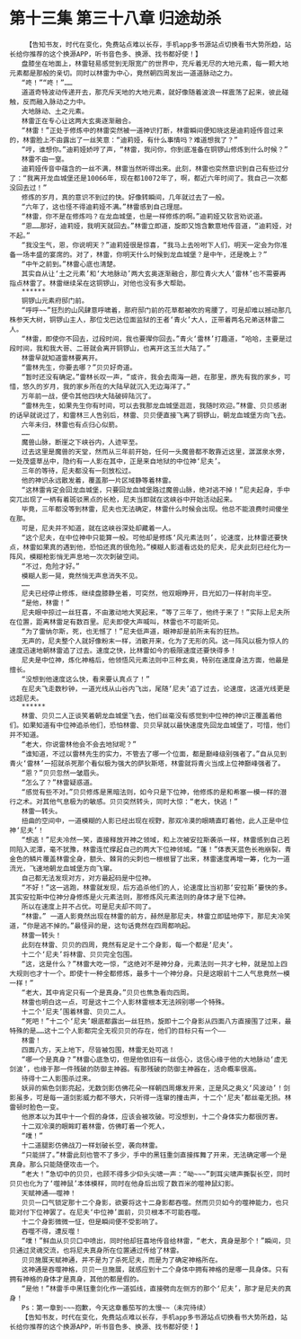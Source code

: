 # 第十三集 第三十八章 归途劫杀
        【告知书友，时代在变化，免费站点难以长存，手机app多书源站点切换看书大势所趋，站长给你推荐的这个换源APP，听书音色多、换源、找书都好使！】
       盘膝坐在地面上，林雷轻易感觉到无限宽广的世界中，充斥着无尽的大地元素，每一颗大地元素都是那般的亲切。同时以林雷为中心，竟然朝四周发出一道道脉动之力。
       “咚！”“咚！”……
       道道奇特波动传递开去，那充斥天地的大地元素，就好像随着波浪一样震荡了起来，彼此碰触，反而融入脉动之力中。
       大地脉动、土之元素。
       林雷正在专心让这两大玄奥逐渐融合。
       “林雷！”正处于修炼中的林雷突然被一道神识打断，林雷瞬间便知晓这是迪莉娅传音过来的，林雷脸上不由露出了一丝笑意：“迪莉娅，有什么事情吗？难道想我了？”
       “哼，谁想你。”迪莉娅娇哼了声，“林雷，我问你，你到底准备在铜锣山修炼到什么时候？”
       林雷不由一窒。
       迪莉娅传音中蕴含的一丝不满，林雷当然听得出来。此刻，林雷也突然意识到自己有些过分了：“我离开龙血城堡还是10066年，现在都10072年了，啊，都近六年时间了。我自己一次都没回去过！”
       修炼的岁月，真的意识不到过的快。好像转瞬间，几年就过去了一般。
       “六年了，这也怪不得迪莉娅不满。”林雷感到自己理屈。
       “林雷，你不是在修炼吗？在龙血城堡，也是一样修炼的啊。”迪莉娅又软言劝说道。
       “恩……那好，迪莉娅，我明天就回去。”林雷立即道，旋即又饱含歉意地传音道，“迪莉娅，对不起。”
       “我没生气，恩，你说明天？”迪莉娅很是惊喜，“我马上去吩咐下人们，明天一定会为你准备一场丰盛的宴席的。对了，林雷，你明天什么时候到龙血城堡？是中午，还是晚上？”
       “中午之前到。”林雷心底也清楚。
       其实自从让‘土之元素’和‘大地脉动’两大玄奥逐渐融合，那位青火大人‘雷林’也不需要再指点林雷了。林雷继续呆在这铜锣山，对他也没有多大帮助。
       ******
       铜锣山元素府邸门前。
       “呼呼~~”狂烈的山风肆意呼啸着，那府邸门前的花草都被吹的弯腰了，可是却难以撼动那几株参天大树，铜锣山主人，那位戈巴达位面监狱的王者‘青火’大人，正带着两名兄弟送林雷二人。
       “林雷，即使你不回去，过段时间，我也要撵你回去。”青火‘雷林’打趣道，“哈哈，主要是过段时间，我和我大哥、二哥就会离开铜锣山，也离开这玉兰大陆了。”
       林雷早就知道雷林要离开。
       “雷林先生，你要去哪？”贝贝好奇道。
       “暂时还没有确定。”雷林长叹一声，“或许，我会去南海一趟，在那里，原先有我的家乡，可惜，悠久的岁月，我的家乡所在的大陆早就沉入无边海洋了。”
       万年前一战，便令其他四块大陆破碎陆沉了。
       “雷林先生，如果先生你有时间，可以去我那龙血城堡逛逛，我随时欢迎。”林雷、贝贝感谢的话早就说过了，和雷林三人告别后，林雷、贝贝便直接飞离了铜锣山，朝龙血城堡方向飞去。
       六年未归，林雷也有点归心似箭。
       ……
       魔兽山脉，断崖之下峡谷内，人迹罕至。
       过去这里是魔兽的天堂，然而从三年前开始，任何一头魔兽都不敢靠近这里，潺潺泉水旁，一处茂盛草丛中，隐约有一人影在其中，正是来自地狱的中位神‘尼夫’。
       三年的等待，尼夫都没有一刻放松过。
       他的神识永远散发着，覆盖那一片区域静等着林雷。
       “这林雷肯定会回龙血城堡，只要回龙血城堡路过魔兽山脉，绝对逃不掉！”尼夫起身，手中突兀出现了一柄有着斑驳黑点的长枪，尼夫当即就在这峡谷中开始活动起来。
       毕竟，三年都没等到林雷，尼夫也无法确定，林雷什么时候会出现。他总不能浪费时间傻坐在那。
       可是，尼夫并不知道，就在这峡谷深处却藏着一人。
       “这个尼夫，在中位神中只能算一般。可他却是修炼‘风元素法则’，论速度，比林雷还要快点，林雷如果真的遇到他，恐怕还真的很危险。”模糊人影遥看远处的尼夫，尼夫此刻已经化为一阵风，模糊枪影悄无声息地一次次刺破空间。
       “不过，危险才好。”
       模糊人影一晃，竟然悄无声息消失不见。
       ……
       尼夫已经停止修炼，继续盘膝静坐着，可突然，他双眼睁开，目光如刀一样射向半空。
       “是他，林雷！”
       尼夫眼中掠过一丝狂喜，不由激动地大笑起来，“等了三年了，他终于来了！”实际上尼夫所在位置，距离林雷足有数百里。尼夫即使大声喊叫，林雷也不可能听见。
       “为了雷纳尔斯，死，也无憾了！”尼夫低声道，眼神却是前所未有的狂热。
       无声的，尼夫整个人就好像粉末一样，消散开来，化为了无形的风。这一阵风以极为惊人的速度迅速地朝林雷追了过去。速度之快，比林雷如今的极限速度还要快得多！
       尼夫是中位神，炼化神格后，他领悟风元素法则中三种玄奥，特别在速度身法方面，他最是擅长。
       “没想到他速度这么快，看来要认真点了！”
       在尼夫飞走数秒钟，一道光线从山谷内飞出，尾随‘尼夫’追了过去，论速度，这道光线更是远超尼夫。
       ******
       林雷、贝贝二人正谈笑着朝龙血城堡飞去，他们丝毫没有感觉到中位神的神识正覆盖着他们。如果知道有中位神追杀他们，恐怕林雷、贝贝早就以最快速度先回龙血城堡了，可惜，他们并不知道。
       “老大，你说雷林他会不会去地狱呢？”
       “谁知道，不过以雷林先生的实力，不管去了哪一个位面，都是巅峰级别强者了。”自从见到青火‘雷林’一招就杀死那个看似极为强大的萨狄斯塔，林雷就将青火当成上位神巅峰强者了。
       “恩？”贝贝忽然一皱眉头。
       “怎么了？”林雷疑惑道。
       “感觉有些不对。”贝贝修炼是黑暗法则，如今只是下位神，他修炼的是和希塞一模一样的潜行之术。对其他气息极为的敏感。贝贝突然转头，同时大惊：“老大，快逃！”
       林雷一转头。
       扭曲的空间中，一道模糊的人影已经出现在视野，那双冷漠的眼睛直盯着他，此人正是中位神‘尼夫’！
       “想逃！”尼夫冷然一笑，直接释放开神之领域，和上次被安拉斯袭杀一样，林雷感到自己若同陷入泥潭，毫不犹豫，林雷连忙撑起自己的两大下位神领域。“蓬！”体表天蓝色长袍崩裂，青金色的鳞片覆盖林雷全身，额头、棘背的尖刺也一根根冒了出来，林雷速度再增一筹，化为一道流光，飞速地朝龙血城堡方向飞窜。
       自己都无法发现对方，对方最起码是中位神。
       “不好！”这一逃跑，林雷就发现，后方追杀他们的人，论速度比当初那‘安拉斯’要快的多。其实安拉斯中位神分身修炼是火元素法则，那修炼风元素法则的身体才是下位神。
       所以在速度上并不占优。可是尼夫却不同了。
       “林雷。” 一道人影竟然出现在林雷的前方，赫然是那尼夫，林雷立即猛地停下，那尼夫冷笑道，“你是逃不掉的。”最怪异的是，这句话竟然在四周都响起。
       林雷一转头！
       此刻在林雷、贝贝的四周，竟然有足足十二个身影，每一个都是‘尼夫’。
       十二个‘尼夫’将林雷、贝贝完全包围。
       “这，这是什么？”林雷大吃一惊，“这绝对不是神分身，元素法则一共才七种，就是加上四大规则也才十一个。即使十一种全都修炼，最多十一个神分身。只是这眼前十二人气息竟然一模一样！”
       “老大，其中肯定只有一个是真身。”贝贝也焦急看向四周。
       林雷也明白这一点，可是这十二个人影林雷根本无法辨别哪一个特殊。
       十二个‘尼夫’围着林雷、贝贝二人。
       “死吧！”十二个‘尼夫’眼底都露出一丝狂热，旋即十二个身影从四面八方直接围了过来，最特殊的是……这十二个人影都完全无视贝贝的存在，他们的目标只有一个——
       林雷！
       四面八方，天上地下，尽皆被包围，林雷无处可逃！
       “哪一个是真身？”林雷心底急切，但是他依旧有一丝信心，这信心缘于他的大地脉动‘虚无剑波’，也缘于那一件残破的防御主神器。有那残破的防御主神器在，活命概率很高。
       待得十二人影围杀过来。
       妖异的紫色剑影亮起，无数剑影仿佛花朵一样朝四周爆发开来，正是风之奥义‘风波动’！剑影虽多，可是每一道剑影威力都不够大，只听得一连窜的撞击声，十二个‘尼夫’都丝毫无损。林雷顿时脸色一变。
       他原本以为其中十一个假的身体，应该会被攻破。可没想到，十二个身体实力都很厉害。
       十二双冷漠的眼眸盯着林雷，仿佛盯着一个死人，
       “噗！”
       十二道腿影仿佛战刀一样划破长空，袭向林雷。
       “只能拼了。”林雷此刻也管不了多少，手中的黑钰重剑直接挥舞了开来，无法确定哪一个是真身。那么只能随便攻击一个。
       “老大！”急切中的贝贝，也顾不得多少仰头尖啸一声：“呦~~~”刺耳尖啸声撕裂长空，同时贝贝也化为了‘噬神鼠’本体模样，同时在他身后出现了数百米的噬神鼠幻影。
       天赋神通——噬神！
       贝贝一口气锁定那十二个身影，欲要将这十二身影都吞噬。然而贝贝如今的噬神能力，也只能对付下位神罢了。在尼夫‘中位神’面前，贝贝根本不可能吞噬。
       十二个身影微微一怔，但是瞬间便不受影响了。
       吞噬不得，遭反噬！
       “噗！”鲜血从贝贝口中喷出，同时他却狂喜地传音给林雷，“老大，真身是那个！”瞬间，贝贝通过灵魂交流，也将尼夫真身所在位置通过传给了林雷。
       贝贝施展天赋神通，并不是为了杀死尼夫，而是为了确定神格所在。
       这神通是吞噬神格，贝贝一旦施展，就感应到十二个身体中拥有神格的是哪一具身体。只有拥有神格的身体才是真身，其他的都是假的。
       “是他！”林雷手中黑钰重剑化作一道弧线，直接劈向左侧方的那个‘尼夫’，那才是尼夫的真身！
       Ps：第一章到~~~抱歉，今天这章番茄写的太慢~~（未完待续）
       【告知书友，时代在变化，免费站点难以长存，手机app多书源站点切换看书大势所趋，站长给你推荐的这个换源APP，听书音色多、换源、找书都好使！】